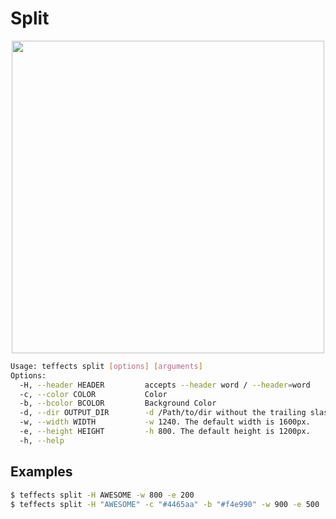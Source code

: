 # Split

<p align="center">
<img width="500" src="https://raw.githubusercontent.com/shinokada/teffects/main/images/split.png" /> 
</p>

```sh
Usage: teffects split [options] [arguments]
Options:
  -H, --header HEADER         accepts --header word / --header=word
  -c, --color COLOR           Color
  -b, --bcolor BCOLOR         Background Color
  -d, --dir OUTPUT_DIR        -d /Path/to/dir without the trailing slash.
  -w, --width WIDTH           -w 1240. The default width is 1600px.
  -e, --height HEIGHT         -h 800. The default height is 1200px.
  -h, --help   
```

## Examples

```sh
$ teffects split -H AWESOME -w 800 -e 200
$ teffects split -H "AWESOME" -c "#4465aa" -b "#f4e990" -w 900 -e 500 
```